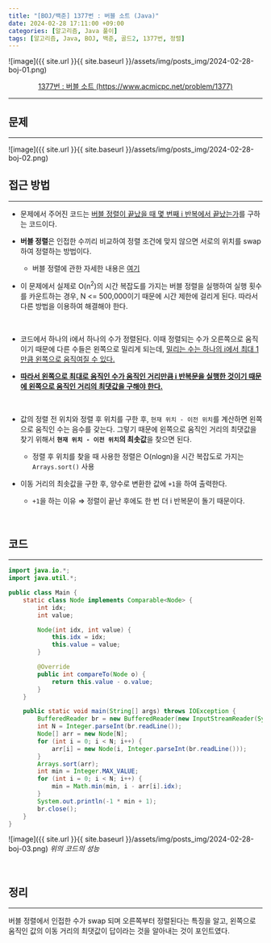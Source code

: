 ```yaml
---
title: "[BOJ/백준] 1377번 : 버블 소트 (Java)"
date: 2024-02-28 17:11:00 +09:00
categories: [알고리즘, Java 풀이]
tags: [알고리즘, Java, BOJ, 백준, 골드2, 1377번, 정렬]
---
```


![image]({{ site.url }}{{ site.baseurl }}/assets/img/posts_img/2024-02-28-boj-01.png)

<center><a href="https://www.acmicpc.net/problem/1377">1377번 : 버블 소트 (https://www.acmicpc.net/problem/1377)</a></center>

---

## **문제**

---

![image]({{ site.url }}{{ site.baseurl }}/assets/img/posts_img/2024-02-28-boj-02.png)

## **접근 방법**

---

- 문제에서 주어진 코드는 <U>버블 정렬이 끝났을 때 몇 번째 i 반복에서 끝났는가</U>를 구하는 코드이다.

- **버블 정렬**은 인접한 수끼리 비교하여 정렬 조건에 맞지 않으면 서로의 위치를 swap 하여 정렬하는 방법이다.

  - 버블 정렬에 관한 자세한 내용은 [여기](https://juyeoon.github.io/posts/til-sort/#%EB%B2%84%EB%B8%94-%EC%A0%95%EB%A0%AC)

- 이 문제에서 실제로 O(n<sup>2</sup>)의 시간 복잡도를 가지는 버블 정렬을 실행하여 실행 횟수를 카운트하는 경우, N <= 500,000이기 때문에 시간 제한에 걸리게 된다. 따라서 다른 방법을 이용하여 해결해야 한다.

<br/>

- 코드에서 하나의 i에서 하나의 수가 정렬된다. 이때 정렬되는 수가 오른쪽으로 움직이기 때문에 다른 수들은 왼쪽으로 밀리게 되는데, <U>밀리는 수는 하나의 i에서 최대 1만큼 왼쪽으로 움직여질 수 있다.</U>

- **<U>따라서 왼쪽으로 최대로 움직인 수가 움직인 거리만큼 i 반복문을 실행한 것이기 때문에 왼쪽으로 움직인 거리의 최댓값을 구해야 한다.</U>**

<br/>

- 값의 정렬 전 위치와 정렬 후 위치를 구한 후, `현재 위치 - 이전 위치`를 계산하면 왼쪽으로 움직인 수는 음수를 갖는다. 그렇기 때문에 왼쪽으로 움직인 거리의 최댓값을 찾기 위해서 **`현재 위치 - 이전 위치`의 최솟값**을 찾으면 된다.

  - 정렬 후 위치를 찾을 때 사용한 정렬은 O(nlogn)을 시간 복잡도로 가지는 `Arrays.sort()` 사용

- 이동 거리의 최솟값을 구한 후, 양수로 변환한 값에 `+1`을 하여 출력한다.

  - `+1`을 하는 이유 ⇒ 정렬이 끝난 후에도 한 번 더 i 반복문이 돌기 때문이다.

<br/>

## **코드**

---

```java
import java.io.*;
import java.util.*;

public class Main {
	static class Node implements Comparable<Node> {
		int idx;
		int value;

		Node(int idx, int value) {
			this.idx = idx;
			this.value = value;
		}

		@Override
		public int compareTo(Node o) {
			return this.value - o.value;
		}
	}

	public static void main(String[] args) throws IOException {
		BufferedReader br = new BufferedReader(new InputStreamReader(System.in));
		int N = Integer.parseInt(br.readLine());
		Node[] arr = new Node[N];
		for (int i = 0; i < N; i++) {
			arr[i] = new Node(i, Integer.parseInt(br.readLine()));
		}
		Arrays.sort(arr);
		int min = Integer.MAX_VALUE;
		for (int i = 0; i < N; i++) {
			min = Math.min(min, i - arr[i].idx);
		}
		System.out.println(-1 * min + 1);
		br.close();
	}
}
```

![image]({{ site.url }}{{ site.baseurl }}/assets/img/posts_img/2024-02-28-boj-03.png)
_위의 코드의 성능_

<br/>

<!--
## **배운 점 메모**

---
<br/>
-->

## **정리**

---

버블 정렬에서 인접한 수가 swap 되며 오른쪽부터 정렬된다는 특징을 알고, 왼쪽으로 움직인 값의 이동 거리의 최댓값이 답이라는 것을 알아내는 것이 포인트였다.

<br/>

<!--
## **참고 사이트**

---
<br/>
-->
